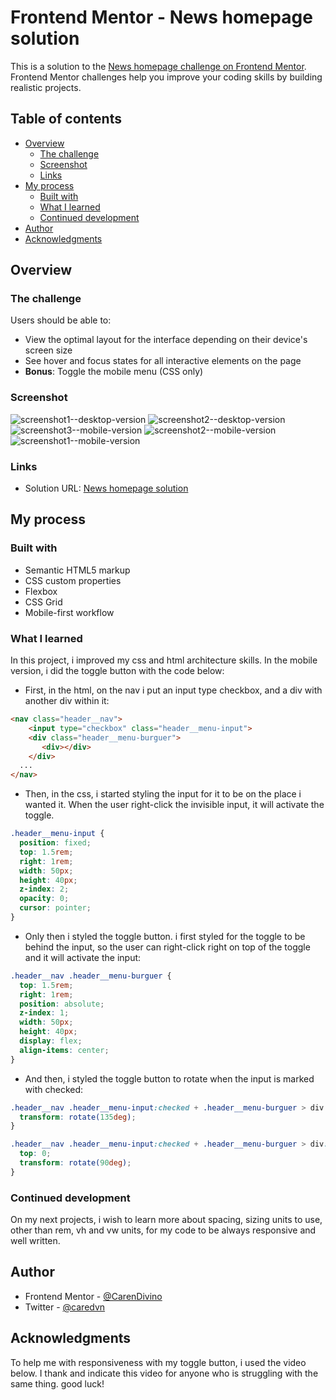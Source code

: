 # Frontend Mentor - News homepage solution

This is a solution to the [News homepage challenge on Frontend Mentor](https://www.frontendmentor.io/challenges/news-homepage-H6SWTa1MFl). Frontend Mentor challenges help you improve your coding skills by building realistic projects. 

## Table of contents

- [Overview](#overview)
  - [The challenge](#the-challenge)
  - [Screenshot](#screenshot)
  - [Links](#links)
- [My process](#my-process)
  - [Built with](#built-with)
  - [What I learned](#what-i-learned)
  - [Continued development](#continued-development)
- [Author](#author)
- [Acknowledgments](#acknowledgments)

## Overview

### The challenge

Users should be able to:

- View the optimal layout for the interface depending on their device's screen size
- See hover and focus states for all interactive elements on the page
- **Bonus**: Toggle the mobile menu (CSS only)

### Screenshot

![screenshot1--desktop-version](https://user-images.githubusercontent.com/107898347/204391182-f559c1a9-904c-475b-a51e-3fb84084a9ea.png)
![screenshot2--desktop-version](https://user-images.githubusercontent.com/107898347/204391190-401d3beb-4be0-410a-8df0-efdd963472f5.png)
![screenshot3--mobile-version](https://user-images.githubusercontent.com/107898347/204391184-c418766f-3d10-4f04-92ee-17fdddca8f67.png)
![screenshot2--mobile-version](https://user-images.githubusercontent.com/107898347/204391185-88656218-0fe6-40b1-9747-99143ca86893.png)
![screenshot1--mobile-version](https://user-images.githubusercontent.com/107898347/204391186-010e0338-da9e-49ca-b469-65183c93f851.png)

### Links

- Solution URL: [News homepage solution](https://github.com/caredvn/frontend-mentor--news-homepage-solution.git)

## My process

### Built with

- Semantic HTML5 markup
- CSS custom properties
- Flexbox
- CSS Grid
- Mobile-first workflow

### What I learned

In this project, i improved my css and html architecture skills.
In the mobile version, i did the toggle button with the code below:

- First, in the html, on the nav i put an input type checkbox, and a div with another div within it:
```html
<nav class="header__nav">
	<input type="checkbox" class="header__menu-input">
	<div class="header__menu-burguer">
	   <div></div>
	</div>
  ...
</nav>
```

- Then, in the css, i started styling the input for it to be on the place i wanted it. When the user right-click the invisible input, it will activate the toggle.
```css
.header__menu-input {
  position: fixed;
  top: 1.5rem;
  right: 1rem;
  width: 50px;
  height: 40px;
  z-index: 2;
  opacity: 0;
  cursor: pointer;
}
```

- Only then i styled the toggle button. i first styled for the toggle to be behind the input, so the user can right-click right on top of the toggle and it will activate the input:
```css
.header__nav .header__menu-burguer {
  top: 1.5rem;
  right: 1rem;
  position: absolute;
  z-index: 1;
  width: 50px;
  height: 40px;
  display: flex;
  align-items: center;
}
```

- And then, i styled the toggle button to rotate when the input is marked with checked:
```css
.header__nav .header__menu-input:checked + .header__menu-burguer > div {
  transform: rotate(135deg);
}

.header__nav .header__menu-input:checked + .header__menu-burguer > div::before, .header__nav .header__menu-input:checked + .header__menu-burguer > div::after {
  top: 0;
  transform: rotate(90deg);
}
```

### Continued development

On my next projects, i wish to learn more about spacing, sizing units to use, other than rem, vh and vw units, for my code to be always responsive and well written.

## Author

- Frontend Mentor - [@CarenDivino](https://www.frontendmentor.io/profile/CarenDivino)
- Twitter - [@caredvn](https://twitter.com/caredvn)

## Acknowledgments

To help me with responsiveness with my toggle button, i used the video below. I thank and indicate this video for anyone who is struggling with the same thing. good luck! 
